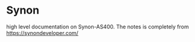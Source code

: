 # Synon
high level documentation on Synon-AS400.
The notes is completely from https://synondeveloper.com/

